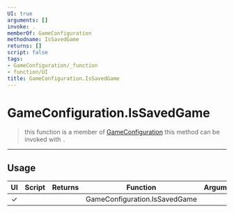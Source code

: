 ```yaml
---
UI: true
arguments: []
invoke: .
memberOf: GameConfiguration
methodname: IsSavedGame
returns: []
script: false
tags:
- GameConfiguration/_function
- function/UI
title: GameConfiguration.IsSavedGame
---
```

# GameConfiguration.IsSavedGame
> this function is a member of [GameConfiguration](civ-6/lua/GameConfiguration.md)
> this method can be invoked with `.`
-----
## Usage
|  UI | Script | Returns | Function | Arguments |
|:---:|:------:|-------:|:--------:|:---------|
|✓| ||GameConfiguration.IsSavedGame||

